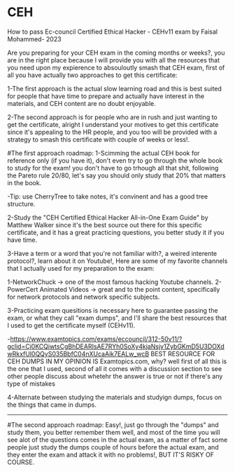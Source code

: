 # CEH
How to pass Ec-council Certified Ethical Hacker - CEHv11 exam by Faisal Mohammed- 2023

Are you preparing for your CEH exam in the coming months or weeks?, you are in the right place because I will provide you with all the resources that you need upon my expierence to absouloutly smash that CEH exam, first of all you have actually two approaches to get this certificate:

1-The first approach is the actual slow learning road and this is best suited for people that have time to prepare and actually have interest in the materials, and CEH content are no doubt enjoyable.

2-The second approach is for people who are in rush and just wanting to get the certificate, alright I understand your motives to get this certificate since it's appealing to the HR people, and you too will be provided with a strategy to smash this certificate with couple of weeks or less!.


#The first approach roadmap:
1-Scimming the actual CEH book for reference only (if you have it),  don't even try to go through the whole book to study for the exam! you don't have to go trhough all that shit, following the Pareto rule 20/80, let's say you should only study that 20% that matters in the book.

-Tip: use CherryTree to take notes, it's convinent and has a good tree structure.


2-Study the "CEH Certified Ethical Hacker All-in-One Exam Guide" by Matthew Walker since it's the best source out there for this specific certificate, and it has a great practicing questions, you better study it if you have time.

3-Have a term or a word that you're not familiar with?, a weired interente protocol?, learn about it on Youtube!, Here are some of my favorite channels that I actually used for my preparation to the exam:

1-NetworkChuck -> one of the most famous hacking Youtube channels.
2-PowerCert Animated Videos -> great and to the point content, specifically for network protocols and network specific subjects.


3-Practicing exam quesitions is necessary here to guarantee passing the exam, or what they call "exam dumps", and I'll share the best resources that I used to get the certificate myself (CEHv11).

-https://www.examtopics.com/exams/eccouncil/312-50v11/?gclid=Cj0KCQjwtsCgBhDEARIsAE7RYh0SoXy4kjaNsjy1ZybGKmD5U3DOXdwRkxfUl0QQyS035BbfC04nXUcaAik7EALw_wcB
BEST RESOURCE FOR CEH DUMPS IN MY OPINION IS Examtopics.com, why? well first of all this is the one that I used, second of all it comes with a discussion section to see other people discuss about whetehr the answer is true or not if there's any type of mistakes


4-Alternate between studying the materials and studyign dumps, focus on the things that came in dumps.



_______________________________________________________________________________________________________________________________________________________________



#The second approach roadmap:
Easy!, just go through the "dumps" and study them, you better remember them well, and most of the time you will see alot of the questions comes in the actual exam, as a matter of fact some people just study the dumps couple of hours before the actual exam, and they enter the exam and attack it with no problems!, BUT IT'S RISKY OF COURSE.
